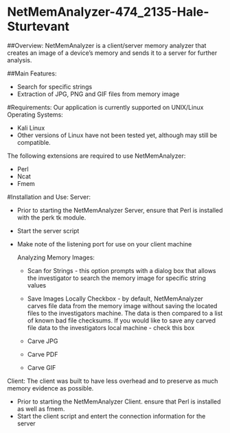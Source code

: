 NetMemAnalyzer-474_2135-Hale-Sturtevant
=======================================

##Overview:
NetMemAnalyzer is a client/server memory analyzer that creates an image of a device’s memory and sends it to a server for further analysis.

##Main Features:
 * Search for specific strings
 * Extraction of JPG, PNG and GIF files from memory image

#Requirements:
Our application is currently supported on UNIX/Linux Operating Systems:
 * Kali Linux
 * Other versions of Linux have not been tested yet, although may still be compatible.

The following extensions are required to use NetMemAnalyzer:
 * Perl
 * Ncat
 * Fmem

#Installation and Use:
Server:
 - Prior to starting the NetMemAnalyzer Server, ensure that Perl is installed with the perk tk module.
 - Start the server script
 - Make note of the listening port for use on your client machine

   Analyzing Memory Images:
    - Scan for Strings - this option prompts with a dialog box that allows the investigator to search the memory image for specific string values
   
    - Save Images Locally Checkbox - by default, NetMemAnalyzer carves file data from the memory image without saving the located files to the investigators machine. The data is then compared to a list of known bad file checksums. If you would like to save any carved file data to the investigators local machine - check this box
   
    - Carve JPG
    - Carve PDF
    - Carve GIF

Client:
The client was built to have less overhead and to preserve as much memory evidence as possible. 
 - Prior to starting the NetMemAnalyzer Client. ensure that Perl is installed as well as fmem.
 - Start the client script and entert the connection information for the server

